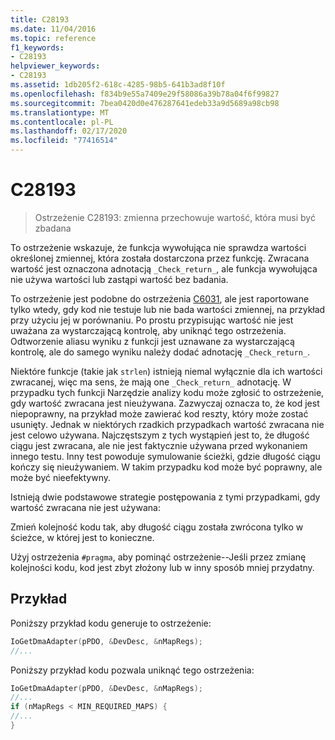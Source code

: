 ```yaml
---
title: C28193
ms.date: 11/04/2016
ms.topic: reference
f1_keywords:
- C28193
helpviewer_keywords:
- C28193
ms.assetid: 1db205f2-618c-4285-98b5-641b3ad8f10f
ms.openlocfilehash: f834b9e55a7409e29f58086a39b78a04f6f99827
ms.sourcegitcommit: 7bea0420d0e476287641edeb33a9d5689a98cb98
ms.translationtype: MT
ms.contentlocale: pl-PL
ms.lasthandoff: 02/17/2020
ms.locfileid: "77416514"
---
```

# <a name="c28193"></a>C28193

> Ostrzeżenie C28193: zmienna przechowuje wartość, która musi być zbadana

To ostrzeżenie wskazuje, że funkcja wywołująca nie sprawdza wartości określonej zmiennej, która została dostarczona przez funkcję. Zwracana wartość jest oznaczona adnotacją `_Check_return_`, ale funkcja wywołująca nie używa wartości lub zastąpi wartość bez badania.

To ostrzeżenie jest podobne do ostrzeżenia [C6031](../code-quality/c6031.md), ale jest raportowane tylko wtedy, gdy kod nie testuje lub nie bada wartości zmiennej, na przykład przy użyciu jej w porównaniu. Po prostu przypisując wartość nie jest uważana za wystarczającą kontrolę, aby uniknąć tego ostrzeżenia. Odtworzenie aliasu wyniku z funkcji jest uznawane za wystarczającą kontrolę, ale do samego wyniku należy dodać adnotację `_Check_return_`.

Niektóre funkcje (takie jak `strlen`) istnieją niemal wyłącznie dla ich wartości zwracanej, więc ma sens, że mają one `_Check_return_` adnotację. W przypadku tych funkcji Narzędzie analizy kodu może zgłosić to ostrzeżenie, gdy wartość zwracana jest nieużywana. Zazwyczaj oznacza to, że kod jest niepoprawny, na przykład może zawierać kod reszty, który może zostać usunięty. Jednak w niektórych rzadkich przypadkach wartość zwracana nie jest celowo używana. Najczęstszym z tych wystąpień jest to, że długość ciągu jest zwracana, ale nie jest faktycznie używana przed wykonaniem innego testu. Inny test powoduje symulowanie ścieżki, gdzie długość ciągu kończy się nieużywaniem. W takim przypadku kod może być poprawny, ale może być nieefektywny.

Istnieją dwie podstawowe strategie postępowania z tymi przypadkami, gdy wartość zwracana nie jest używana:

Zmień kolejność kodu tak, aby długość ciągu została zwrócona tylko w ścieżce, w której jest to konieczne.

Użyj ostrzeżenia `#pragma`, aby pominąć ostrzeżenie--Jeśli przez zmianę kolejności kodu, kod jest zbyt złożony lub w inny sposób mniej przydatny.

## <a name="example"></a>Przykład

Poniższy przykład kodu generuje to ostrzeżenie:

```cpp
IoGetDmaAdapter(pPDO, &DevDesc, &nMapRegs);
//...
```

Poniższy przykład kodu pozwala uniknąć tego ostrzeżenia:

```cpp
IoGetDmaAdapter(pPDO, &DevDesc, &nMapRegs);
//...
if (nMapRegs < MIN_REQUIRED_MAPS) {
//...
}
```
